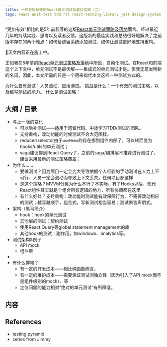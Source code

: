 ```yaml
---
title: 一种更加有效的React单元测试及最佳实践（二）
tags: react unit-test tdd rtl react-testing-library jest design-system
---
```


“更加有效”相比的是5年前我写的这版[React单元测试策略及落地][react单元测试策略]而言。经过最近几年的持续实践、思考以及读者反馈，这版新的最佳实践和总结很好地解决了之前版本存在的两个难点：如何给遗留系统添加测试、如何让测试更好地支持重构。

🚧正文内容正在施工中。

正如我在5年前的[React单元测试策略及落地][react单元测试策略]中所说，自动化测试。在React和前端这个上下文中，单元测试不是最优解——集成式的单元测试才是。但我无意发明新的名词，因此，本文所需的只是一个用来指代本文这样一种测试方式的。

为什么要有测试：人员流动、应用演进。
挑战是什么：一个有效的测试策略，以及编写测试的能力。
什么是测试策略：

## 大纲 / 目录

* 与上一版的变化
  * 可以后补测试——适用于遗留代码、中途学习TDD/测试的团队。
  * 支持重构，改动功能的时候测试不会大范围挂。
  * reducer/selector由于`useMemo`的存在挪到组件内部了，可以转而变为hooks/utils的单元测试；
  * saga建议挪到React Query了，之前的saga/编排层不推荐进行测试了，建议采用最新的测试策略覆盖；
* 为什么……
  * 要做测试？因为项目一定会变大导致依据个人经验的手动测试在人力上不可行、人员一定会流动而导致上下文丢失。任何项目都这样
  * 是这个策略？MVVM分离为什么不行？不实际。有了Hooks以后，现代React组件其实就是个组合所有逻辑的地方，所有协调都在这里
  * 有什么好处？支持重构：改功能时测试能有效保障行为、不需要改动相应的测试；越写越顺手，组合式，写新测试相当容易；测试断言声明式。
* 架构（黑马简介）
  * hook：hook的单元测试
  * 其他层的测试：契约测试
  * 使用React Query等global statement management的库
  * 其他hook的测试：副作用，如windows、analytics等。
* 测试架构&例子
  * API mock
  * 组件层
* 
* 有什么弊端？
  * 有一定的开发成本——相比纯函数而言。
  * 有一定的维护成本——需要保证测试间独立性（因为引入了API mock而不是组件级别的mock）、等
  * 定位问题的能力相对“绝对的单元测试”有所降低。

## 

## 内容

## References 

* testing pyramid 
* series from Jimmy

[react单元测试策略]: https://blog.linesh.tw/#/post/2018-07-13-react-unit-testing-strategy
